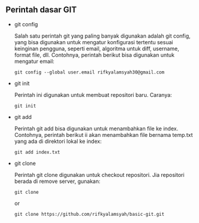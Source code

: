 ## Perintah dasar GIT

- git config
  
  Salah satu perintah git yang paling banyak digunakan adalah git config, yang bisa digunakan untuk mengatur konfigurasi tertentu sesuai keinginan pengguna, seperti email, algoritma untuk diff, username, format file, dll. Contohnya, perintah berikut bisa digunakan untuk mengatur email:

  `git config --global user.email rifkyalamsyah30@gmail.com`
  

- git init

   Perintah ini digunakan untuk membuat repositori baru. Caranya:

  `git init`

- git add
  
  Perintah git add bisa digunakan untuk menambahkan file ke index. Contohnya, perintah berikut ii akan menambahkan file bernama temp.txt yang ada di direktori lokal ke index:

  `git add index.txt`

- git clone
  
  Perintah git clone digunakan untuk checkout repositori. Jia repositori berada di remove server, gunakan:
  
  `git clone`
  
  or
  
  `git clone https://github.com/rifkyalamsyah/basic-git.git`
